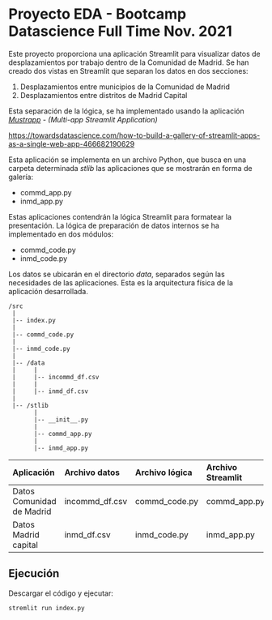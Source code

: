 # Proyecto EDA - Bootcamp Datascience Full Time Nov. 2021

Este proyecto proporciona una aplicación Streamlit para visualizar  datos de desplazamientos por trabajo dentro de la Comunidad de Madrid.
Se han creado dos vistas en Streamlit que separan los datos en dos secciones:

<ol>
<li>Desplazamientos entre municipios de la Comunidad de Madrid</li>
<li>Desplazamientos entre distritos de Madrid Capital</li>
</ol>

Esta separación de la lógica, se ha implementado usando la aplicación <em><a href="https://github.com/alanjones2/mustrapp">Mustrapp</a> - (Multi-app Streamlit Application)</em>

https://towardsdatascience.com/how-to-build-a-gallery-of-streamlit-apps-as-a-single-web-app-466682190629

Esta aplicación se implementa en un archivo Python, que busca en una carpeta determinada <em>stlib</em> las aplicaciones que se mostrarán en forma de galería:

<ul>
<li>commd_app.py</li>
<li>inmd_app.py</li>
</ul>
  
Estas aplicaciones contendrán la lógica Streamlit para formatear la presentación.
La lógica de preparación de datos internos se ha implementado en dos módulos: 

<ul>
<li>commd_code.py</li>
<li>inmd_code.py</li>
</ul>

Los datos se ubicarán en el directorio <em>data</em>, separados según las necesidades de las aplicaciones.
Esta es la arquitectura física de la aplicación desarrollada.


```
/src
 |
 |-- index.py
 |
 |-- commd_code.py
 |
 |-- inmd_code.py
 |
 |-- /data
 |     |
 |     |-- incommd_df.csv
 |     |
 |     |-- inmd_df.csv
 |      
 |-- /stlib
       |
       |-- __init__.py
       |
       |-- commd_app.py
       |
       |-- inmd_app.py
```
       
|Aplicación               |Archivo datos  |Archivo lógica|Archivo Streamlit|
|:------------------------|:--------------|:-------------|:----------------|
|Datos Comunidad de Madrid|incommd_df.csv |commd_code.py |commd_app.py     |
|Datos Madrid capital     |inmd_df.csv    |inmd_code.py  |inmd_app.py      |

## Ejecución
Descargar el código y ejecutar:
```
stremlit run index.py
```
